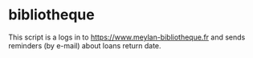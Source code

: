 # bibliotheque

This script is a logs in to https://www.meylan-bibliotheque.fr and sends reminders (by e-mail) about loans return date.
